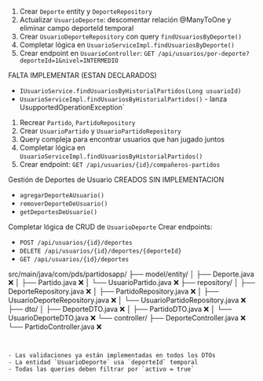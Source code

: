1. Crear `Deporte` entity y `DeporteRepository`
2. Actualizar `UsuarioDeporte`: descomentar relación @ManyToOne y eliminar campo deporteId temporal
3. Crear `UsuarioDeporteRepository` con query `findUsuariosByDeporte()`
4. Completar lógica en `UsuarioServiceImpl.findUsuariosByDeporte()`
5. Crear endpoint en `UsuarioController`: `GET /api/usuarios/por-deporte?deporteId=1&nivel=INTERMEDIO`

FALTA IMPLEMENTAR (ESTAN DECLARADOS)
- `IUsuarioService.findUsuariosByHistorialPartidos(Long usuarioId)`
- `UsuarioServiceImpl.findUsuariosByHistorialPartidos()` - lanza UsupportedOperationException`

1. Recrear `Partido`, `PartidoRepository`
2. Crear `UsuarioPartido` y `UsuarioPartidoRepository`
3. Query compleja para encontrar usuarios que han jugado juntos
4. Completar lógica en `UsuarioServiceImpl.findUsuariosByHistorialPartidos()`
5. Crear endpoint: `GET /api/usuarios/{id}/compañeros-partidos`

Gestión de Deportes de Usuario
CREADOS SIN IMPLEMENTACION
- `agregarDeporteAUsuario()`
- `removerDeporteDeUsuario()`
- `getDeportesDeUsuario()`

Completar lógica de CRUD de `UsuarioDeporte`
Crear endpoints:
   - `POST /api/usuarios/{id}/deportes`
   - `DELETE /api/usuarios/{id}/deportes/{deporteId}`
   - `GET /api/usuarios/{id}/deportes`


src/main/java/com/pds/partidosapp/
├── model/entity/
│   ├── Deporte.java ❌
│   ├── Partido.java ❌
│   └── UsuarioPartido.java ❌
├── repository/
│   ├── DeporteRepository.java ❌
│   ├── PartidoRepository.java ❌
│   ├── UsuarioDeporteRepository.java ❌
│   └── UsuarioPartidoRepository.java ❌
├── dto/
│   ├── DeporteDTO.java ❌
│   ├── PartidoDTO.java ❌
│   └── UsuarioDeporteDTO.java ❌
└── controller/
    ├── DeporteController.java ❌
    └── PartidoController.java ❌
```


- Las validaciones ya están implementadas en todos los DTOs
- La entidad `UsuarioDeporte` usa `deporteId` temporal
- Todas las queries deben filtrar por `activo = true`
